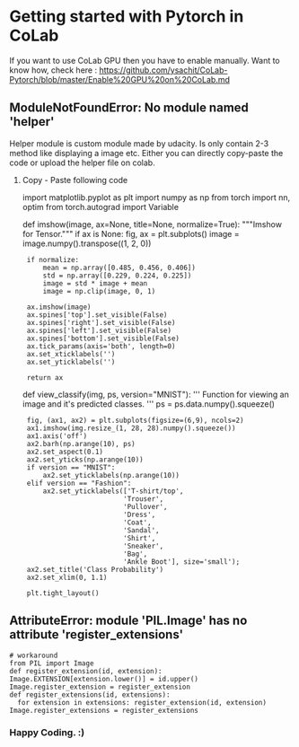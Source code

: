 # Getting started with Pytorch in CoLab

If you want to use CoLab GPU then you have to enable manually. 
Want to know how, check here : https://github.com/ysachit/CoLab-Pytorch/blob/master/Enable%20GPU%20on%20CoLab.md

## ModuleNotFoundError: No module named 'helper'

Helper module is custom module made by udacity. Is only contain 2-3 method like displaying a image etc. Either you can directly copy-paste the code or upload the helper file on colab.


1. Copy - Paste following code

    
    
    import matplotlib.pyplot as plt
    import numpy as np
    from torch import nn, optim
    from torch.autograd import Variable
        
    def imshow(image, ax=None, title=None, normalize=True):
        """Imshow for Tensor."""
        if ax is None:
            fig, ax = plt.subplots()
        image = image.numpy().transpose((1, 2, 0))
    
        if normalize:
            mean = np.array([0.485, 0.456, 0.406])
            std = np.array([0.229, 0.224, 0.225])
            image = std * image + mean
            image = np.clip(image, 0, 1)
    
        ax.imshow(image)
        ax.spines['top'].set_visible(False)
        ax.spines['right'].set_visible(False)
        ax.spines['left'].set_visible(False)
        ax.spines['bottom'].set_visible(False)
        ax.tick_params(axis='both', length=0)
        ax.set_xticklabels('')
        ax.set_yticklabels('')
    
        return ax
    
    
    def view_classify(img, ps, version="MNIST"):
        ''' Function for viewing an image and it's predicted classes.
        '''
        ps = ps.data.numpy().squeeze()
    
        fig, (ax1, ax2) = plt.subplots(figsize=(6,9), ncols=2)
        ax1.imshow(img.resize_(1, 28, 28).numpy().squeeze())
        ax1.axis('off')
        ax2.barh(np.arange(10), ps)
        ax2.set_aspect(0.1)
        ax2.set_yticks(np.arange(10))
        if version == "MNIST":
            ax2.set_yticklabels(np.arange(10))
        elif version == "Fashion":
            ax2.set_yticklabels(['T-shirt/top',
                                'Trouser',
                                'Pullover',
                                'Dress',
                                'Coat',
                                'Sandal',
                                'Shirt',
                                'Sneaker',
                                'Bag',
                                'Ankle Boot'], size='small');
        ax2.set_title('Class Probability')
        ax2.set_xlim(0, 1.1)
    
        plt.tight_layout()

 
 ## AttributeError: module 'PIL.Image' has no attribute 'register_extensions'

    # workaround 
    from PIL import Image
    def register_extension(id, extension): Image.EXTENSION[extension.lower()] = id.upper()
    Image.register_extension = register_extension
    def register_extensions(id, extensions): 
      for extension in extensions: register_extension(id, extension)
    Image.register_extensions = register_extensions
 
 ### Happy Coding. :)
